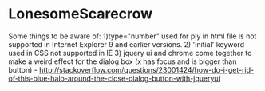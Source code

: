 # LonesomeScarecrow

Some things to be aware of:
1)type="number" used for ply in html file is not supported in Internet Explorer 9 and earlier versions.
2) 'initial' keyword used in CSS not supported in IE
3) jquery ui and chrome come together to make a weird effect for the dialog box (x has focus and is bigger than button) - http://stackoverflow.com/questions/23001424/how-do-i-get-rid-of-this-blue-halo-around-the-close-dialog-button-with-jqueryui
